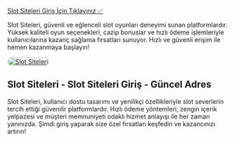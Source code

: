 <a href="https://shorto.link/iijTa">Slot Siteleri Giriş İçin Tıklayınız ✅</a>

<p>Slot Siteleri, güvenli ve eğlenceli slot oyunları deneyimi sunan platformlardır. Yüksek kaliteli oyun seçenekleri, cazip bonuslar ve hızlı ödeme işlemleriyle kullanıcılarına kazanç sağlama fırsatları sunuyor. Hızlı ve güvenli erişim ile hemen kazanmaya başlayın!</p>

<a href="https://shorto.link/iijTa" title="Slot Siteleri">
  <img src="https://i.ibb.co/MkY55wf/photo-2025-01-15-16-52-46.jpg" alt="Slot Siteleri" style="max-width: 100%; border: 2px solid #ddd; border-radius: 10px;">
</a>

<h2>Slot Siteleri - Slot Siteleri Giriş - Güncel Adres</h2>

<p>Slot Siteleri, kullanıcı dostu tasarımı ve yenilikçi özellikleriyle slot severlerin tercih ettiği güvenilir platformlardır. Hızlı ödeme yöntemleri, zengin içerik yelpazesi ve müşteri memnuniyeti odaklı hizmet anlayışı ile her zaman yanınızda. Şimdi giriş yaparak size özel fırsatları keşfedin ve kazancınızı artırın!</p>
